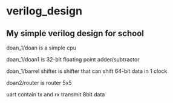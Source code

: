 # verilog_design
My simple verilog design for school
-----------------------------------
doan_1/doan is a simple cpu

doan_1/doan1 is 32-bit floating point adder/subtractor

doan_1/barrel shifter is shifter that can shift 64-bít data in 1 clock

doan2/router is router 5x5

uart contain tx and rx transmit 8bit data
